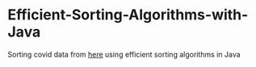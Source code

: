 # Efficient-Sorting-Algorithms-with-Java
Sorting covid data from [here](https://www.kaggle.com/datasets/imdevskp/corona-virus-report?resource=download) using efficient sorting algorithms in Java
